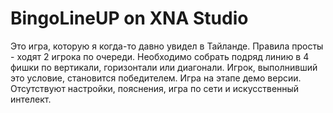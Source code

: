 # BingoLineUP on XNA Studio
Это игра, которую я когда-то давно увидел в Тайланде.
Правила просты - ходят 2 игрока по очереди. Необходимо собрать подряд линию в 4 фишки по вертикали, горизонтали или диагонали.
Игрок, выполнивший это условие, становится победителем.
Игра на этапе демо версии. Отсутствуют настройки, пояснения, игра по сети и искусственный интелект. 
